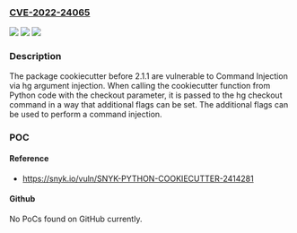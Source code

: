 ### [CVE-2022-24065](https://cve.mitre.org/cgi-bin/cvename.cgi?name=CVE-2022-24065)
![](https://img.shields.io/static/v1?label=Product&message=cookiecutter&color=blue)
![](https://img.shields.io/static/v1?label=Version&message=%3C%202.1.1%20&color=brighgreen)
![](https://img.shields.io/static/v1?label=Vulnerability&message=Command%20Injection&color=brighgreen)

### Description

The package cookiecutter before 2.1.1 are vulnerable to Command Injection via hg argument injection. When calling the cookiecutter function from Python code with the checkout parameter, it is passed to the hg checkout command in a way that additional flags can be set. The additional flags can be used to perform a command injection.

### POC

#### Reference
- https://snyk.io/vuln/SNYK-PYTHON-COOKIECUTTER-2414281

#### Github
No PoCs found on GitHub currently.

